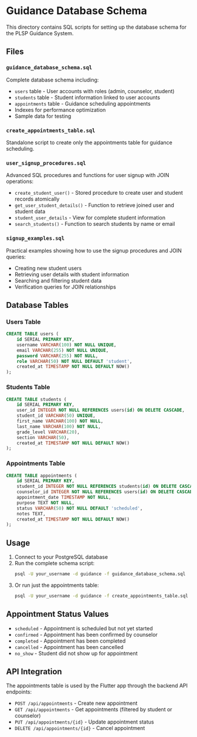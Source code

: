 # Guidance Database Schema

This directory contains SQL scripts for setting up the database schema for the PLSP Guidance System.

## Files

### `guidance_database_schema.sql`
Complete database schema including:
- `users` table - User accounts with roles (admin, counselor, student)
- `students` table - Student information linked to user accounts
- `appointments` table - Guidance scheduling appointments
- Indexes for performance optimization
- Sample data for testing

### `create_appointments_table.sql`
Standalone script to create only the appointments table for guidance scheduling.

### `user_signup_procedures.sql`
Advanced SQL procedures and functions for user signup with JOIN operations:
- `create_student_user()` - Stored procedure to create user and student records atomically
- `get_user_student_details()` - Function to retrieve joined user and student data
- `student_user_details` - View for complete student information
- `search_students()` - Function to search students by name or email

### `signup_examples.sql`
Practical examples showing how to use the signup procedures and JOIN queries:
- Creating new student users
- Retrieving user details with student information
- Searching and filtering student data
- Verification queries for JOIN relationships

## Database Tables

### Users Table
```sql
CREATE TABLE users (
    id SERIAL PRIMARY KEY,
    username VARCHAR(100) NOT NULL UNIQUE,
    email VARCHAR(255) NOT NULL UNIQUE,
    password VARCHAR(255) NOT NULL,
    role VARCHAR(50) NOT NULL DEFAULT 'student',
    created_at TIMESTAMP NOT NULL DEFAULT NOW()
);
```

### Students Table
```sql
CREATE TABLE students (
    id SERIAL PRIMARY KEY,
    user_id INTEGER NOT NULL REFERENCES users(id) ON DELETE CASCADE,
    student_id VARCHAR(50) UNIQUE,
    first_name VARCHAR(100) NOT NULL,
    last_name VARCHAR(100) NOT NULL,
    grade_level VARCHAR(20),
    section VARCHAR(50),
    created_at TIMESTAMP NOT NULL DEFAULT NOW()
);
```

### Appointments Table
```sql
CREATE TABLE appointments (
    id SERIAL PRIMARY KEY,
    student_id INTEGER NOT NULL REFERENCES students(id) ON DELETE CASCADE,
    counselor_id INTEGER NOT NULL REFERENCES users(id) ON DELETE CASCADE,
    appointment_date TIMESTAMP NOT NULL,
    purpose TEXT NOT NULL,
    status VARCHAR(50) NOT NULL DEFAULT 'scheduled',
    notes TEXT,
    created_at TIMESTAMP NOT NULL DEFAULT NOW()
);
```

## Usage

1. Connect to your PostgreSQL database
2. Run the complete schema script:
   ```bash
   psql -U your_username -d guidance -f guidance_database_schema.sql
   ```
3. Or run just the appointments table:
   ```bash
   psql -U your_username -d guidance -f create_appointments_table.sql
   ```

## Appointment Status Values

- `scheduled` - Appointment is scheduled but not yet started
- `confirmed` - Appointment has been confirmed by counselor
- `completed` - Appointment has been completed
- `cancelled` - Appointment has been cancelled
- `no_show` - Student did not show up for appointment

## API Integration

The appointments table is used by the Flutter app through the backend API endpoints:
- `POST /api/appointments` - Create new appointment
- `GET /api/appointments` - Get appointments (filtered by student or counselor)
- `PUT /api/appointments/{id}` - Update appointment status
- `DELETE /api/appointments/{id}` - Cancel appointment
